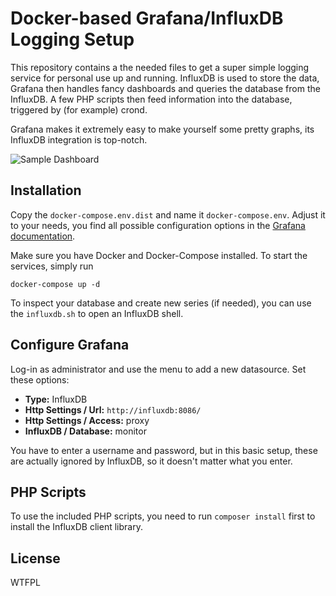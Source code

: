 Docker-based Grafana/InfluxDB Logging Setup
===========================================

This repository contains a the needed files to get a super simple logging service
for personal use up and running. InfluxDB is used to store the data, Grafana then
handles fancy dashboards and queries the database from the InfluxDB. A few PHP
scripts then feed information into the database, triggered by (for example)
crond.

Grafana makes it extremely easy to make yourself some pretty graphs, its InfluxDB
integration is top-notch.

![Sample Dashboard](https://h.xrstf.de/r/akBVgpLKNIdQlyMwbiKZtJraspyFUFPbPrpTQEyszC/grafana-dashboard.png)

Installation
------------

Copy the ``docker-compose.env.dist`` and name it ``docker-compose.env``. Adjust it
to your needs, you find all possible configuration options in the
[Grafana documentation](http://docs.grafana.org/installation/configuration/).

Make sure you have Docker and Docker-Compose installed. To start the services,
simply run

    docker-compose up -d

To inspect your database and create new series (if needed), you can use the
``influxdb.sh`` to open an InfluxDB shell.

Configure Grafana
-----------------

Log-in as administrator and use the menu to add a new datasource. Set these
options:

* **Type:** InfluxDB
* **Http Settings / Url:** ``http://influxdb:8086/``
* **Http Settings / Access:** proxy
* **InfluxDB / Database:** monitor

You have to enter a username and password, but in this basic setup, these
are actually ignored by InfluxDB, so it doesn't matter what you enter.

PHP Scripts
-----------

To use the included PHP scripts, you need to run ``composer install`` first to
install the InfluxDB client library.

License
-------

WTFPL
